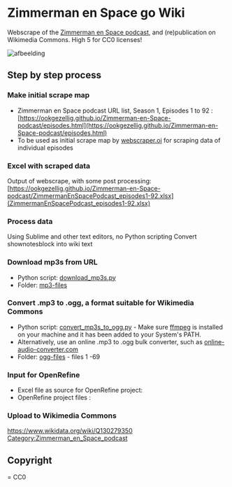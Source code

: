 # Zimmerman en Space go Wiki
Webscrape of the [Zimmerman en Space podcast](https://www.buzzsprout.com/2096278), and (re)publication on Wikimedia Commons. High 5 for CC0 licenses!

![afbeelding](https://github.com/user-attachments/assets/80910b8e-0c9c-4df1-a3a3-1dc60e1fa426)


## Step by step process

### Make initial scrape map 
* Zimmerman en Space podcast URL list, Season 1, Episodes 1 to 92 : [https://ookgezellig.github.io/Zimmerman-en-Space-podcast/episodes.html](https://ookgezellig.github.io/Zimmerman-en-Space-podcast/episodes.html)
* To be used as initial scrape map by [webscraper.oi](https://webscraper.io/) for scraping data of individual episodes

### Excel with scraped data
Output of webscrape, with some post processing: [https://ookgezellig.github.io/Zimmerman-en-Space-podcast/ZimmermanEnSpacePodcast_episodes1-92.xlsx](ZimmermanEnSpacePodcast_episodes1-92.xlsx)

### Process data
Using Sublime and other text editors, no Python scripting
Convert shownotesblock into wiki text

### Download mp3s from URL
* Python script: [download_mp3s.py](download_mp3s.py)
* Folder: [mp3-files](https://github.com/ookgezellig/Zimmerman-en-Space-podcast/tree/main/mp3-files)

### Convert .mp3 to .ogg, a format suitable for Wikimedia Commons
* Python script: [convert_mp3s_to_ogg.py](convert_mp3s_to_ogg.py) - Make sure [ffmpeg](https://ffmpeg.org/download.html) 
  is installed on your machine and it has been added to your System's PATH.
* Alternatively, use an online .mp3 to .ogg bulk converter, such as [online-audio-converter.com](https://online-audio-converter.com/) 
* Folder: [ogg-files](https://github.com/ookgezellig/Zimmerman-en-Space-podcast/tree/main/ogg-files) - files 1 -69

### Input for OpenRefine
* Excel file as source for OpenRefine project: 
* OpenRefine project files : 

### Upload to Wikimedia Commons
https://www.wikidata.org/wiki/Q130279350
 [Category:Zimmerman_en_Space_podcast](https://commons.wikimedia.org/wiki/Category:Zimmerman_en_Space_podcast)

## Copyright 
= CC0
